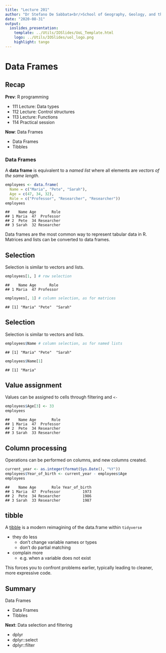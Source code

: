 ```yaml
---
title: "Lecture 201"
author: "Dr Stefano De Sabbata<br/>School of Geography, Geology, and the Env.<br/><a href=\"mailto:s.desabbata@le.ac.uk\">s.desabbata&commat;le.ac.uk</a> &vert; <a href=\"https://twitter.com/maps4thought\">&commat;maps4thought</a><br/><a href=\"https://github.com/sdesabbata/GY7702\">github.com/sdesabbata/GY7702</a> licensed under <a href=\"https://www.gnu.org/licenses/gpl-3.0.html\">GNU GPL v3.0</a>"
date: "2020-08-31"
output:
  ioslides_presentation:
    template: ../Utils/IOSlides/UoL_Template.html
    logo: ../Utils/IOSlides/uol_logo.png
    highlight: tango
---
```






# Data Frames



## Recap

**Prev**: R programming

- 111 Lecture: Data types
- 112 Lecture: Control structures
- 113 Lecture: Functions
- 114 Practical session

**Now**: Data Frames

- Data Frames
- Tibbles



### Data Frames

A **data frame** is equivalent to a *named list* where all elements are *vectors of the same length*.


```r
employees <- data.frame(
  Name = c("Maria", "Pete", "Sarah"),
  Age = c(47, 34, 32),
  Role = c("Professor", "Researcher", "Researcher"))
employees
```

```
##    Name Age       Role
## 1 Maria  47  Professor
## 2  Pete  34 Researcher
## 3 Sarah  32 Researcher
```

Data frames are the most common way to represent tabular data in R. Matrices and lists can be converted to data frames.

<!--
**Note:** As is common in R, the elements of an eventual too short column are recycled to match column lengths.
-->

## Selection

Selection is similar to vectors and lists.


```r
employees[1, ] # row selection
```

```
##    Name Age      Role
## 1 Maria  47 Professor
```

```r
employees[, 1] # column selection, as for matrices
```

```
## [1] "Maria" "Pete"  "Sarah"
```


## Selection

Selection is similar to vectors and lists.


```r
employees$Name # column selection, as for named lists
```

```
## [1] "Maria" "Pete"  "Sarah"
```

```r
employees$Name[1]
```

```
## [1] "Maria"
```



## Value assignment

Values can be assigned to cells through filtering and `<-`


```r
employees$Age[3] <- 33 
employees
```

```
##    Name Age       Role
## 1 Maria  47  Professor
## 2  Pete  34 Researcher
## 3 Sarah  33 Researcher
```


## Column processing

Operations can be performed on columns, and new columns created.


```r
current_year <- as.integer(format(Sys.Date(), "%Y"))
employees$Year_of_birth <- current_year - employees$Age
employees
```

```
##    Name Age       Role Year_of_birth
## 1 Maria  47  Professor          1973
## 2  Pete  34 Researcher          1986
## 3 Sarah  33 Researcher          1987
```



## tibble

A [tibble](https://tibble.tidyverse.org/) is a modern reimagining of the data.frame within `tidyverse`

- they do less 
    - don’t change variable names or types
    - don’t do partial matching
- complain more
    - e.g. when a variable does not exist
    
This forces you to confront problems earlier, typically leading to cleaner, more expressive code.



## Summary

Data Frames

- Data Frames
- Tibbles

**Next**: Data selection and filtering

- dplyr
- dplyr::select
- dplyr::filter
